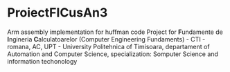 # ProiectFICusAn3
Arm assembly implementation for huffman code
Project for **F**undamente de **I**ngineria **C**alculatoarelor (Computer Engineering Fundaments) - 
CTI -romana, AC, UPT - University Politehnica of Timisoara, departament of Automation and Computer Science, specialization: Somputer Science and information techonology
